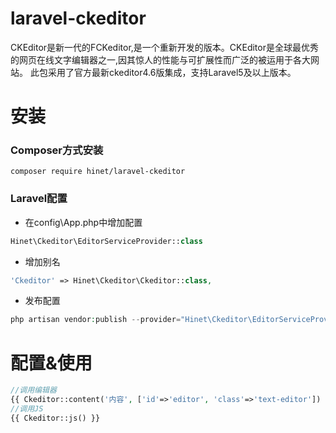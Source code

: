 # laravel-ckeditor
CKEditor是新一代的FCKeditor,是一个重新开发的版本。CKEditor是全球最优秀的网页在线文字编辑器之一,因其惊人的性能与可扩展性而广泛的被运用于各大网站。
此包采用了官方最新ckeditor4.6版集成，支持Laravel5及以上版本。
# 安装

### Composer方式安装

```shell
composer require hinet/laravel-ckeditor
```

### Laravel配置

* 在config\App.php中增加配置

```php
Hinet\Ckeditor\EditorServiceProvider::class
```

* 增加别名
```php
'Ckeditor' => Hinet\Ckeditor\Ckeditor::class,
```

* 发布配置

```php
php artisan vendor:publish --provider="Hinet\Ckeditor\EditorServiceProvider" --tag="ckeditor"
```

# 配置&使用

```php
//调用编辑器
{{ Ckeditor::content('内容', ['id'=>'editor', 'class'=>'text-editor']) }}
//调用JS
{{ Ckeditor::js() }}
```

